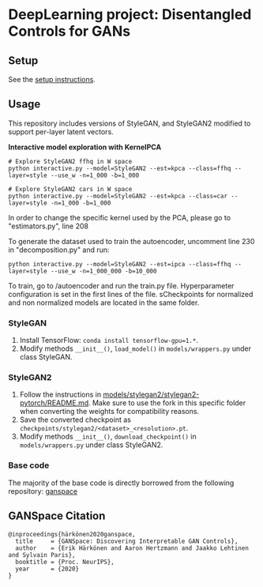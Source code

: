 # DeepLearning project: Disentangled Controls for GANs

## Setup
See the [setup instructions](SETUP.md).

## Usage
This repository includes versions of StyleGAN, and StyleGAN2 modified to support per-layer latent vectors.

**Interactive model exploration with KernelPCA**
```
# Explore StyleGAN2 ffhq in W space
python interactive.py --model=StyleGAN2 --est=kpca --class=ffhq --layer=style --use_w -n=1_000 -b=1_000

# Explore StyleGAN2 cars in W space
python interactive.py --model=StyleGAN2 --est=kpca --class=car --layer=style -n=1_000 -b=1_000
```
In order to change the specific kernel used by the PCA, please go to "estimators.py", line 208

To generate the dataset used to train the autoencoder, uncomment line 230 in "decomposition.py" and run:
```
python interactive.py --model=StyleGAN2 --est=ipca --class=ffhq --layer=style --use_w -n=1_000_000 -b=10_000
```
To train, go to /autoencoder and run the train.py file. Hyperparameter configuration is set in the first lines of the file. sCheckpoints for normalized and non normalized models are located in the same folder.

### StyleGAN
1. Install TensorFlow: `conda install tensorflow-gpu=1.*`.
2. Modify methods `__init__()`, `load_model()` in `models/wrappers.py` under class StyleGAN.

### StyleGAN2
1. Follow the instructions in [models/stylegan2/stylegan2-pytorch/README.md](https://github.com/harskish/stylegan2-pytorch/blob/master/README.md#convert-weight-from-official-checkpoints). Make sure to use the fork in this specific folder when converting the weights for compatibility reasons.
2. Save the converted checkpoint as `checkpoints/stylegan2/<dataset>_<resolution>.pt`.
3. Modify methods `__init__()`, `download_checkpoint()` in `models/wrappers.py` under class StyleGAN2.

### Base code
The majority of the base code is directly borrowed from the following repository: [ganspace]

[ganspace]: https://github.com/harskish/ganspace

## GANSpace Citation
```
@inproceedings{härkönen2020ganspace,
  title     = {GANSpace: Discovering Interpretable GAN Controls},
  author    = {Erik Härkönen and Aaron Hertzmann and Jaakko Lehtinen and Sylvain Paris},
  booktitle = {Proc. NeurIPS},
  year      = {2020}
}
```

[stylegan_pytorch]: https://github.com/lernapparat/lernapparat/blob/master/style_gan/pytorch_style_gan.ipynb
[stylegan2_pytorch]: https://github.com/rosinality/stylegan2-pytorch
[pretrained_stylegan]: https://github.com/justinpinkney/awesome-pretrained-stylegan
